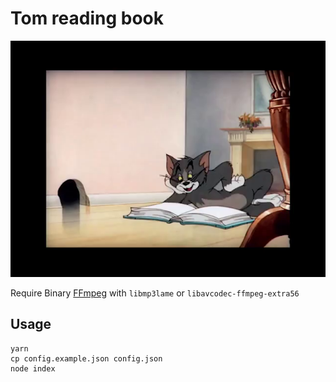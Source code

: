 # Tom reading book

![](assets/thumbnail.png)

Require Binary [FFmpeg](https://ffmpeg.org/download.html) with `libmp3lame`  or `libavcodec-ffmpeg-extra56`

## Usage

```
yarn
cp config.example.json config.json
node index
```
